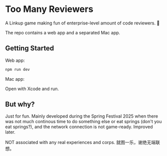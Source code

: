 # Too Many Reviewers

A Linkup game making fun of enterprise-level amount of code reviewers. 🐾

The repo contains a web app and a separated Mac app.

## Getting Started

Web app:

```bash
npm run dev
```

Mac app:

Open with Xcode and run.

## But why?

Just for fun. Mainly developed during the Spring Festival 2025 when there was not much continous time to do something else or eat springs (don't you eat springs?), and the network connection is not game-ready. Improved later.

NOT associated with any real experiences and corps. 就图一乐，谢绝无端联想。
